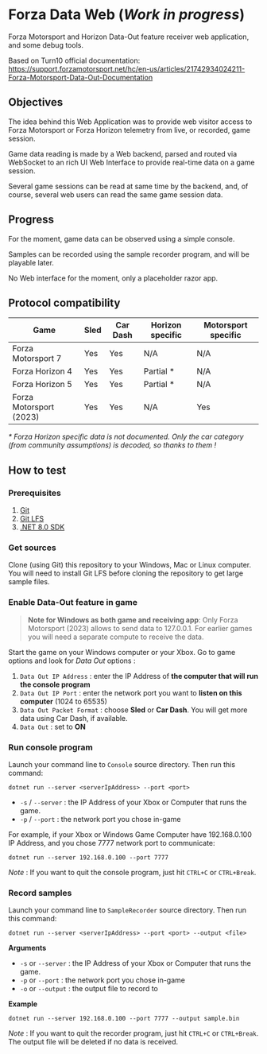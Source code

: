 # Forza Data Web (_Work in progress_)

Forza Motorsport and Horizon Data-Out feature receiver web application, and some debug tools.

Based on Turn10 official documentation:
https://support.forzamotorsport.net/hc/en-us/articles/21742934024211-Forza-Motorsport-Data-Out-Documentation

## Objectives

The idea behind this Web Application was to provide web visitor access to Forza Motorsport or Forza Horizon telemetry from live, or recorded, game session.

Game data reading is made by a Web backend, parsed and routed via WebSocket to an rich UI Web Interface to provide real-time data on a game session.

Several game sessions can be read at same time by the backend, and, of course, several web users can read the same game session data.

## Progress

For the moment, game data can be observed using a simple console.

Samples can be recorded using the sample recorder program, and will be playable later.

No Web interface for the moment, only a placeholder razor app.

## Protocol compatibility

| Game                    | Sled     | Car Dash | Horizon specific | Motorsport specific |
|-------------------------|----------|----------|------------------|---------------------|
| Forza Motorsport 7      | Yes      | Yes      | N/A              | N/A                 |
| Forza Horizon 4         | Yes      | Yes      | Partial *        | N/A                 |
| Forza Horizon 5         | Yes      | Yes      | Partial *        | N/A                 |
| Forza Motorsport (2023) | Yes      | Yes      | N/A              | Yes                 |

_* Forza Horizon specific data is not documented. Only the car category (from community assumptions) is decoded, so thanks to them !_

## How to test

### Prerequisites

1. [Git](https://www.git-scm.com/downloads)
2. [Git LFS](https://git-lfs.github.com)
3. [.NET 8.0 SDK](https://dotnet.microsoft.com/en-us/download/dotnet)

### Get sources

Clone (using Git) this repository to your Windows, Mac or Linux computer.
You will need to install Git LFS before cloning the repository to get large sample files.

### Enable Data-Out feature in game

> **Note for Windows as both game and receiving app**:
> Only Forza Motorsport (2023) allows to send data to 127.0.0.1.
> For earlier games you will need a separate compute to receive the data.

Start the game on your Windows computer or your Xbox.
Go to game options and look for _Data Out_ options :
1. `Data Out IP Address` : enter the IP Address of **the computer that will run the console program**
2. `Data Out IP Port` : enter the network port you want to **listen on this computer** (1024 to 65535)
3. `Data Out Packet Format` : choose **Sled** or **Car Dash**. You will get more data using Car Dash, if available.
4. `Data Out` : set to **ON**

### Run console program

Launch your command line to `Console` source directory.
Then run this command:
```
dotnet run --server <serverIpAddress> --port <port>
```

- `-s` / `--server` : the IP Address of your Xbox or Computer that runs the game.
- `-p` / `--port` : the network port you chose in-game

For example, if your Xbox or Windows Game Computer have 192.168.0.100 IP Address, and you chose 7777 network port to communicate:
```
dotnet run --server 192.168.0.100 --port 7777
```

_Note_ : If you want to quit the console program, just hit `CTRL+C` or `CTRL+Break`.

### Record samples

Launch your command line to `SampleRecorder` source directory.
Then run this command:
```
dotnet run --server <serverIpAddress> --port <port> --output <file>
```

**Arguments**

- `-s` or `--server` : the IP Address of your Xbox or Computer that runs the game.
- `-p` or `--port` : the network port you chose in-game
- `-o` or `--output` : the output file to record to

**Example**
```
dotnet run --server 192.168.0.100 --port 7777 --output sample.bin
```

_Note_ : If you want to quit the recorder program, just hit `CTRL+C` or `CTRL+Break`.
The output file will be deleted if no data is received.